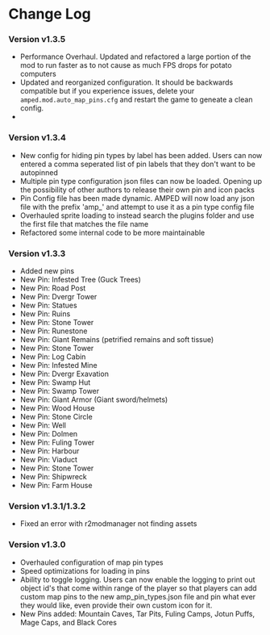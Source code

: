 # Change Log

### Version v1.3.5
  * Performance Overhaul. Updated and refactored a large portion of the mod to run faster as to not cause as much FPS drops for potato computers
  * Updated and reorganized configuration. It should be backwards compatible but if you experience issues, delete your `amped.mod.auto_map_pins.cfg` and restart the game to geneate a clean config.
  * 

### Version v1.3.4
  * New config for hiding pin types by label has been added. Users can now entered a comma seperated list of pin labels that they don't want to be autopinned
  * Multiple pin type configuration json files can now be loaded. Opening up the possibility of other authors to release their own pin and icon packs
  * Pin Config file has been made dynamic. AMPED will now load any json file with the prefix 'amp_' and attempt to use it as a pin type config file
  * Overhauled sprite loading to instead search the plugins folder and use the first file that matches the file name
  * Refactored some internal code to be more maintainable

### Version v1.3.3
  * Added new pins
  * New Pin: Infested Tree (Guck Trees)
  * New Pin: Road Post
  * New Pin: Dvergr Tower
  * New Pin: Statues
  * New Pin: Ruins
  * New Pin: Stone Tower
  * New Pin: Runestone
  * New Pin: Giant Remains (petrified remains and soft tissue)
  * New Pin: Stone Tower
  * New Pin: Log Cabin
  * New Pin: Infested Mine
  * New Pin: Dvergr Exavation
  * New Pin: Swamp Hut
  * New Pin: Swamp Tower
  * New Pin: Giant Armor (Giant sword/helmets)
  * New Pin: Wood House
  * New Pin: Stone Circle
  * New Pin: Well
  * New Pin: Dolmen
  * New Pin: Fuling Tower
  * New Pin: Harbour
  * New Pin: Viaduct
  * New Pin: Stone Tower
  * New Pin: Shipwreck
  * New Pin: Farm House

### Version v1.3.1/1.3.2
  * Fixed an error with r2modmanager not finding assets

### Version v1.3.0
  * Overhauled configuration of map pin types 
  * Speed optimizations for loading in pins
  * Ability to toggle logging. Users can now enable the logging to print out object id's that come within range of the player so that players can add custom map pins to the new amp_pin_types.json file and pin what ever they would like, even provide their own custom icon for it. 
  * New Pins added: Mountain Caves, Tar Pits, Fuling Camps, Jotun Puffs, Mage Caps, and Black Cores
  